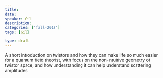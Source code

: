 ```yaml
---
title:
date: 
speaker: Gil
description: 
categories: ['fall-2012']
tags: [Gil]

type: draft
---
```


A short introduction on twistors and how they can make life so much easier for a quantum field theorist, with focus on the non-intuitive geometry of twistor space, and how understanding it can help understand scattering amplitudes.
